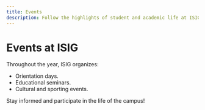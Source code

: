 ```yaml
---
title: Events
description: Follow the highlights of student and academic life at ISIG.
---
```


# Events at ISIG

Throughout the year, ISIG organizes:

- Orientation days.
- Educational seminars.
- Cultural and sporting events.

Stay informed and participate in the life of the campus!

